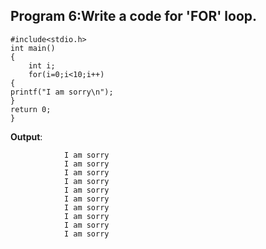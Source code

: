 ## Program 6:Write a code for 'FOR' loop.
```
#include<stdio.h>
int main()
{
    int i;
    for(i=0;i<10;i++)
{
printf("I am sorry\n");
}
return 0;
}
```
**Output**:
```
            I am sorry
            I am sorry
            I am sorry
            I am sorry
            I am sorry
            I am sorry
            I am sorry
            I am sorry
            I am sorry
            I am sorry
```            
            

